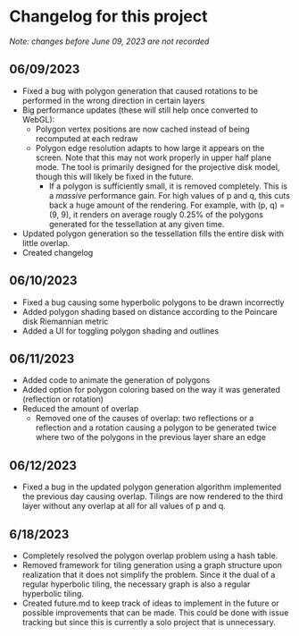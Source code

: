 # Changelog for this project

*Note: changes before June 09, 2023 are not recorded*

## 06/09/2023

- Fixed a bug with polygon generation that caused rotations to be performed in the wrong direction in certain layers
- Big performance updates (these will still help once converted to WebGL):
	- Polygon vertex positions are now cached instead of being recomputed at each redraw
	- Polygon edge resolution adapts to how large it appears on the screen. Note that this may not work properly in upper half plane mode. The tool is primarily designed for the projective disk model, though this will likely be fixed in the future.
		- If a polygon is sufficiently small, it is removed completely. This is a *massive* performance gain. For high values of p and q, this cuts back a huge amount of the rendering. For example, with (p, q) = (9, 9), it renders on average rougly 0.25% of the polygons generated for the tessellation at any given time.
- Updated polygon generation so the tessellation fills the entire disk with little overlap.
- Created changelog

## 06/10/2023

- Fixed a bug causing some hyperbolic polygons to be drawn incorrectly
- Added polygon shading based on distance according to the Poincare disk Riemannian metric
- Added a UI for toggling polygon shading and outlines

## 06/11/2023

- Added code to animate the generation of polygons
- Added option for polygon coloring based on the way it was generated (reflection or rotation)
- Reduced the amount of overlap
	- Removed one of the causes of overlap: two reflections or a reflection and a rotation causing a polygon to be generated twice where two of the polygons in the previous layer share an edge 

## 06/12/2023

- Fixed a bug in the updated polygon generation algorithm implemented the previous day causing overlap. Tilings are now rendered to the third layer without any overlap at all for all values of p and q.

## 6/18/2023

- Completely resolved the polygon overlap problem using a hash table.
- Removed framework for tiling generation using a graph structure upon realization that it does not simplify the problem. Since it the dual of a regular hyperbolic tiling, the necessary graph is also a regular hyperbolic tiling.
- Created future.md to keep track of ideas to implement in the future or possible improvements that can be made. This could be done with issue tracking but since this is currently a solo project that is unnecessary.